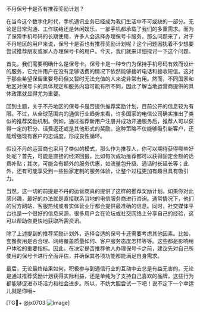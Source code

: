 不丹保号卡是否有推荐奖励计划？

在当今这个数字化时代，手机通讯业务已经成为我们生活中不可或缺的一部分。无论是日常沟通、工作联络还是休闲娱乐，一部手机都承载了我们的多重需求。而为了保障手机号码的长期使用，许多人会选择办理保号卡服务。那么问题来了，对于不丹地区的用户来说，保号卡是否也有推荐奖励计划呢？这个问题困扰着不少想要尝试推荐朋友或家人办理保号卡的用户。今天，我们就来详细探讨一下这个问题。

首先，我们需要明确什么是保号卡。保号卡是一种专门为保持手机号码有效而设计的服务，它允许用户在没有足够话费的情况下依然能够接听电话和接收短信。这对于那些希望保留重要号码但又暂时无法充值的人来说非常有用。然而，不同国家和地区对保号卡的具体规定和服务内容可能有所不同，因此了解当地运营商提供的具体政策就显得尤为重要。

回到主题，关于不丹地区的保号卡是否提供推荐奖励计划，目前公开的信息较为有限。不过，从全球范围内的通信行业趋势来看，许多国家的电信公司确实推出了类似的推荐奖励机制。例如，通过推荐新用户注册并成功开通服务后，推荐人可以获得一定的积分、话费返还或是其他形式的奖励。这种策略不仅能够吸引新客户，还能增强现有客户的忠诚度，形成良性循环。

假设不丹的运营商也采用了类似的模式，那么作为推荐人，你可以期待获得哪些好处呢？首先，可能是直接的经济回报，比如每次成功推荐都可以获得固定金额的话费补贴；其次，可能会有额外的服务优惠，如流量包升级、通话时长延长等；此外，还有可能享受到一些独家定制的服务体验，让整个过程更加有趣且具有吸引力。

当然，这一切的前提是不丹的运营商真的提供了这样的推荐奖励计划。如果你对此感兴趣，最好的办法就是直接联系当地的电信服务商进行咨询。通常情况下，他们的官方网站、客服热线或者实体营业厅都会提供最准确的信息。同时，社交媒体平台也是一个很好的信息来源，很多用户会在论坛或社交网络上分享自己的经验，这可以帮助你更快地获取所需资讯。

除了上述提到的推荐奖励计划外，选择合适的保号卡还需要考虑其他因素。比如，套餐费用是否合理、网络覆盖质量如何、客户服务态度怎样等等。这些都是影响用户体验的重要指标。因此，在决定是否推荐他人办理保号卡之前，建议先对自己所使用的保号卡进行全面评估，并确保其各项功能都能满足自身需求。

最后，无论最终结果如何，积极参与到通信行业的互动中去总是有益无害的。无论是通过推荐奖励计划获得实际利益，还是单纯为了支持自己喜欢的品牌，这些行为都能够促进市场活力和社会进步。所以，不妨大胆尝试一下吧！说不定下一个幸运儿就是你哦~

[TG💪+ @jx0703 ![Image](https://github.com/user-attachments/assets/dbca1d08-cadb-493c-b0ec-ad6f7a83f270)]